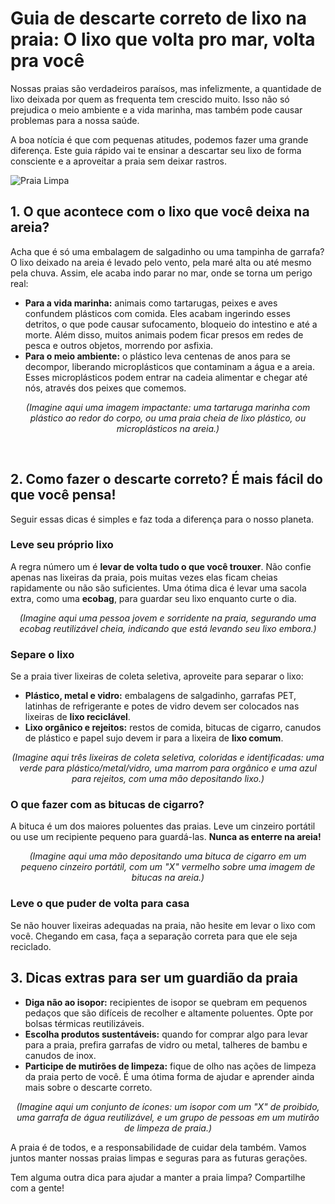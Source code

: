 <html lang="pt-BR">
<body>
    <div class="container">
        <h1>Guia de descarte correto de lixo na praia: O lixo que volta pro mar, volta pra você</h1>
        <p>Nossas praias são verdadeiros paraísos, mas infelizmente, a quantidade de lixo deixada por quem as frequenta tem crescido muito. Isso não só prejudica o meio ambiente e a vida marinha, mas também pode causar problemas para a nossa saúde.</p>
        <p>A boa notícia é que com pequenas atitudes, podemos fazer uma grande diferença. Este guia rápido vai te ensinar a descartar seu lixo de forma consciente e a aproveitar a praia sem deixar rastros.</p>
        <img src="images/praia_limpa.png" alt="Praia Limpa">
        <br>
        <h2>1. O que acontece com o lixo que você deixa na areia?</h2>
        <p>Acha que é só uma embalagem de salgadinho ou uma tampinha de garrafa? O lixo deixado na areia é levado pelo vento, pela maré alta ou até mesmo pela chuva. Assim, ele acaba indo parar no mar, onde se torna um perigo real:</p>
        <ul>
            <li><strong>Para a vida marinha:</strong> animais como tartarugas, peixes e aves confundem plásticos com comida. Eles acabam ingerindo esses detritos, o que pode causar sufocamento, bloqueio do intestino e até a morte. Além disso, muitos animais podem ficar presos em redes de pesca e outros objetos, morrendo por asfixia.</li>
            <li><strong>Para o meio ambiente:</strong> o plástico leva centenas de anos para se decompor, liberando microplásticos que contaminam a água e a areia. Esses microplásticos podem entrar na cadeia alimentar e chegar até nós, através dos peixes que comemos.</li>
        </ul>
        <p style="text-align: center; font-style: italic;">(Imagine aqui uma imagem impactante: uma tartaruga marinha com plástico ao redor do corpo, ou uma praia cheia de lixo plástico, ou microplásticos na areia.)</p>
        <br>
        <h2>2. Como fazer o descarte correto? É mais fácil do que você pensa!</h2>
        <p>Seguir essas dicas é simples e faz toda a diferença para o nosso planeta.</p>
        <h3>Leve seu próprio lixo</h3>
        <p>A regra número um é <strong>levar de volta tudo o que você trouxer</strong>. Não confie apenas nas lixeiras da praia, pois muitas vezes elas ficam cheias rapidamente ou não são suficientes. Uma ótima dica é levar uma sacola extra, como uma <strong>ecobag</strong>, para guardar seu lixo enquanto curte o dia.</p>
        <p style="text-align: center; font-style: italic;">(Imagine aqui uma pessoa jovem e sorridente na praia, segurando uma ecobag reutilizável cheia, indicando que está levando seu lixo embora.)</p>
        <h3>Separe o lixo</h3>
        <p>Se a praia tiver lixeiras de coleta seletiva, aproveite para separar o lixo:</p>
        <ul>
            <li><strong>Plástico, metal e vidro:</strong> embalagens de salgadinho, garrafas PET, latinhas de refrigerante e potes de vidro devem ser colocados nas lixeiras de <strong>lixo reciclável</strong>.</li>
            <li><strong>Lixo orgânico e rejeitos:</strong> restos de comida, bitucas de cigarro, canudos de plástico e papel sujo devem ir para a lixeira de <strong>lixo comum</strong>.</li>
        </ul>
        <p style="text-align: center; font-style: italic;">(Imagine aqui três lixeiras de coleta seletiva, coloridas e identificadas: uma verde para plástico/metal/vidro, uma marrom para orgânico e uma azul para rejeitos, com uma mão depositando lixo.)</p>
        <h3>O que fazer com as bitucas de cigarro?</h3>
        <p>A bituca é um dos maiores poluentes das praias. Leve um cinzeiro portátil ou use um recipiente pequeno para guardá-las. <strong>Nunca as enterre na areia!</strong></p>
        <p style="text-align: center; font-style: italic;">(Imagine aqui uma mão depositando uma bituca de cigarro em um pequeno cinzeiro portátil, com um "X" vermelho sobre uma imagem de bitucas na areia.)</p>
        <h3>Leve o que puder de volta para casa</h3>
        <p>Se não houver lixeiras adequadas na praia, não hesite em levar o lixo com você. Chegando em casa, faça a separação correta para que ele seja reciclado.</p>
        <h2>3. Dicas extras para ser um guardião da praia</h2>
        <ul>
            <li><strong>Diga não ao isopor:</strong> recipientes de isopor se quebram em pequenos pedaços que são difíceis de recolher e altamente poluentes. Opte por bolsas térmicas reutilizáveis.</li>
            <li><strong>Escolha produtos sustentáveis:</strong> quando for comprar algo para levar para a praia, prefira garrafas de vidro ou metal, talheres de bambu e canudos de inox.</li>
            <li><strong>Participe de mutirões de limpeza:</strong> fique de olho nas ações de limpeza da praia perto de você. É uma ótima forma de ajudar e aprender ainda mais sobre o descarte correto.</li>
        </ul>
        <p style="text-align: center; font-style: italic;">(Imagine aqui um conjunto de ícones: um isopor com um "X" de proibido, uma garrafa de água reutilizável, e um grupo de pessoas em um mutirão de limpeza de praia.)</p>
        <div class="call-to-action">
            <p>A praia é de todos, e a responsabilidade de cuidar dela também. Vamos juntos manter nossas praias limpas e seguras para as futuras gerações.</p>
            <p>Tem alguma outra dica para ajudar a manter a praia limpa? Compartilhe com a gente!</p>
        </div>
    </div>
</body>
</html>
